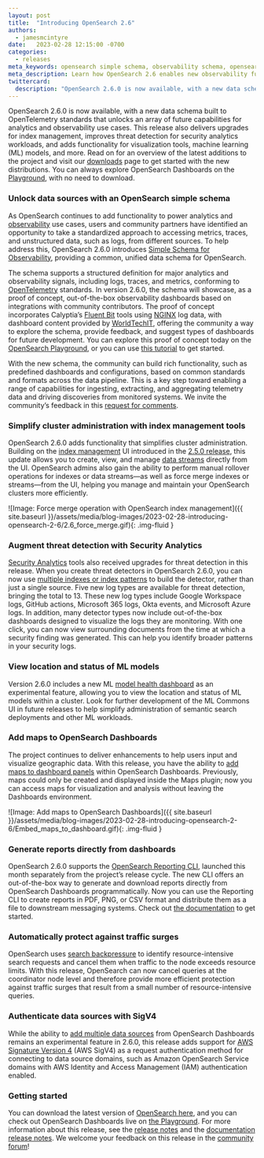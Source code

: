```yaml
---
layout: post
title:  "Introducing OpenSearch 2.6"
authors:
  - jamesmcintyre
date:   2023-02-28 12:15:00 -0700
categories:
  - releases
meta_keywords: opensearch simple schema, observability schema, opensearch opentelemetry, index management, security analytics, OpenSearch 2.6
meta_description: Learn how OpenSearch 2.6 enables new observability functionality with Simple Schema for Observability, adds tools for security analytics, improves cluster administration, and upgrades tools to access, manage, and visualize data.
twittercard:
  description: "OpenSearch 2.6.0 is now available, with a new data schema built to OpenTelemetry standards that unlocks an array of future capabilities for analytics and observability use cases. This release also delivers upgrades for index management, improves threat detection for security analytics workloads, and adds functionality for visualization tools, machine learning (ML) models, and more."
---
```


OpenSearch 2.6.0 is now available, with a new data schema built to OpenTelemetry standards that unlocks an array of future capabilities for analytics and observability use cases. This release also delivers upgrades for index management, improves threat detection for security analytics workloads, and adds functionality for visualization tools, machine learning (ML) models, and more. Read on for an overview of the latest additions to the project and visit our [downloads](https://www.opensearch.org/downloads.html) page to get started with the new distributions. You can always explore OpenSearch Dashboards on the [Playground](https://playground.opensearch.org/app/home#/), with no need to download.

### Unlock data sources with an OpenSearch simple schema

As OpenSearch continues to add functionality to power analytics and [observability](https://opensearch.org/docs/latest/observing-your-data/index/) use cases, users and community partners have identified an opportunity to take a standardized approach to accessing metrics, traces, and unstructured data, such as logs, from different sources. To help address this, OpenSearch 2.6.0 introduces [Simple Schema for Observability](https://opensearch.org/docs/latest/observing-your-data/sso/), providing a common, unified data schema for OpenSearch.

The schema supports a structured definition for major analytics and observability signals, including logs, traces, and metrics, conforming to [OpenTelemetry](https://opentelemetry.io/) standards. In version 2.6.0, the schema will showcase, as a proof of concept, out-of-the-box observability dashboards based on integrations with community contributors. The proof of concept incorporates Calyptia’s [Fluent Bit](https://fluentbit.io/) tools using [NGINX](https://www.nginx.com/) log data, with dashboard content provided by [WorldTechIT](https://wtit.com/), offering the community a way to explore the schema, provide feedback, and suggest types of dashboards for future development. You can explore this proof of concept today on the [OpenSearch Playground](https://observability.playground.opensearch.org/app/dashboards#/list?_g=(filters:!()),refreshInterval:(pause:!t,value:0),time:(from:now-15m,to:now)), or you can use [this tutorial](https://github.com/opensearch-project/observability/blob/f96d5234ae24f9251796eab48c04ca123de0cea7/integrations/nginx/samples/preloaded/README.md) to get started.

With the new schema, the community can build rich functionality, such as predefined dashboards and configurations, based on common standards and formats across the data pipeline. This is a key step toward enabling a range of capabilities for ingesting, extracting, and aggregating telemetry data and driving discoveries from monitored systems. We invite the community’s feedback in this [request for comments](https://github.com/opensearch-project/OpenSearch-Dashboards/issues/3412).

### Simplify cluster administration with index management tools

OpenSearch 2.6.0 adds functionality that simplifies cluster administration. Building on the [index management](https://opensearch.org/docs/latest/dashboards/im-dashboards/index/) UI introduced in the [2.5.0 release](https://opensearch.org/blog/opensearch-2-5-is-live/), this update allows you to create, view, and manage [data streams](https://opensearch.org/docs/latest/opensearch/data-streams/) directly from the UI. OpenSearch admins also gain the ability to perform manual rollover operations for indexes or data streams—as well as force merge indexes or streams—from the UI, helping you manage and maintain your OpenSearch clusters more efficiently.

![Image: Force merge operation with OpenSearch index management]({{ site.baseurl }}/assets/media/blog-images/2023-02-28-introducing-opensearch-2-6/2.6_force_merge.gif){: .img-fluid }

### Augment threat detection with Security Analytics

[Security Analytics](https://opensearch.org/docs/latest/security-analytics/index/) tools also received upgrades for threat detection in this release. When you create threat detectors in OpenSearch 2.6.0, you can now use [multiple indexes or index patterns](https://opensearch.org/docs/latest/security-analytics/sec-analytics-config/detectors-config/#step-1-define-a-detector) to build the detector, rather than just a single source. Five new log types are available for threat detection, bringing the total to 13. These new log types include Google Workspace logs, GitHub actions, Microsoft 365 logs, Okta events, and Microsoft Azure logs. In addition, many detector types now include out-of-the-box dashboards designed to visualize the logs they are monitoring. With one click, you can now view surrounding documents from the time at which a security finding was generated. This can help you identify broader patterns in your security logs.

### View location and status of ML models

Version 2.6.0  includes a new ML [model health dashboard](https://opensearch.org/docs/latest/ml-commons-plugin/ml-dashboard/) as an experimental feature, allowing you to view the location and status of ML models within a cluster. Look for further development of the ML Commons UI in future releases to help simplify administration of semantic search deployments and other ML workloads.

### Add maps to OpenSearch Dashboards

The project continues to deliver enhancements to help users input and visualize geographic data. With this release, you have the ability to [add maps to dashboard panels](https://opensearch.org/docs/latest/dashboards/visualize/maps/) within OpenSearch Dashboards. Previously, maps could only be created and displayed inside the Maps plugin; now you can access maps for visualization and analysis without leaving the Dashboards environment.

![Image: Add maps to OpenSearch Dashboards]({{ site.baseurl }}/assets/media/blog-images/2023-02-28-introducing-opensearch-2-6/Embed_maps_to_dashboard.gif){: .img-fluid }

### Generate reports directly from dashboards

OpenSearch 2.6.0 supports the [OpenSearch Reporting CLI](https://opensearch.org/blog/whatsnew-reporting-cli/), launched this month separately from the project’s release cycle. The new CLI offers an out-of-the-box way to generate and download reports directly from OpenSearch Dashboards programmatically. Now you can use the Reporting CLI to create reports in PDF, PNG, or CSV format and distribute them as a file to downstream messaging systems. Check out [the documentation](https://opensearch.org/docs/latest/dashboards/reporting-cli/rep-cli-index/) to get started.

### Automatically protect against traffic surges

OpenSearch uses [search backpressure](https://opensearch.org/docs/latest/tuning-your-cluster/availability-and-recovery/search-backpressure/) to identify resource-intensive search requests and cancel them when traffic to the node exceeds resource limits. With this release, OpenSearch can now cancel queries at the coordinator node level and therefore provide more efficient protection against traffic surges that result from a small number of resource-intensive queries.

### Authenticate data sources with SigV4

While the ability to [add multiple data sources](https://opensearch.org/docs/latest/dashboards/discover/multi-data-sources/) from OpenSearch Dashboards remains an experimental feature in 2.6.0, this release adds support for [AWS Signature Version 4](https://docs.aws.amazon.com/AmazonS3/latest/API/sig-v4-authenticating-requests.html) (AWS SigV4) as a request authentication method  for connecting to data source domains, such as Amazon OpenSearch Service domains with AWS Identity and Access Management (IAM) authentication enabled.

### Getting started

You can download the latest version of [OpenSearch here](https://www.opensearch.org/downloads.html), and you can check out OpenSearch Dashboards live on [the Playground](https://playground.opensearch.org/app/home#/). For more information about this release, see the [release notes](https://github.com/opensearch-project/opensearch-build/blob/main/release-notes/opensearch-release-notes-2.6.0.md) and the [documentation release notes](https://github.com/opensearch-project/documentation-website/blob/main/release-notes/opensearch-documentation-release-notes-2.6.0.md). We welcome your feedback on this release in the [community forum](https://forum.opensearch.org/)!
